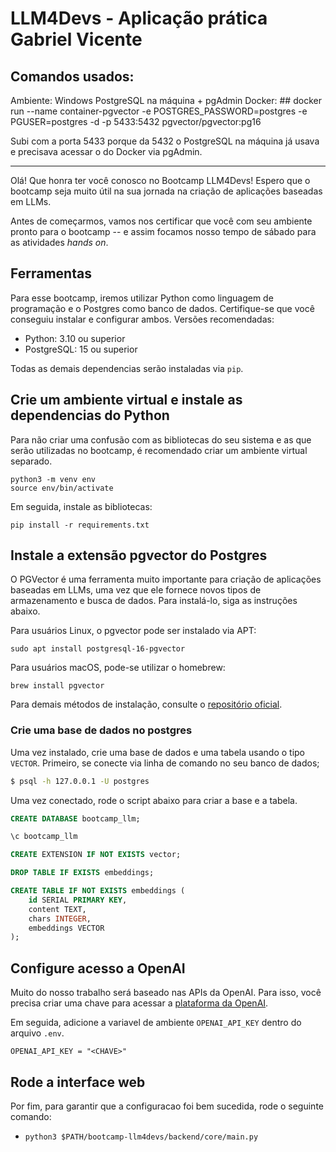 # LLM4Devs - Aplicação prática Gabriel Vicente


## Comandos usados:
Ambiente: Windows
PostgreSQL na máquina + pgAdmin
Docker: ## docker run --name container-pgvector -e POSTGRES_PASSWORD=postgres -e PGUSER=postgres -d -p 5433:5432 pgvector/pgvector:pg16

Subi com a porta 5433 porque da 5432 o PostgreSQL na máquina já usava e precisava acessar o do Docker via pgAdmin.

-------------------------------

Olá! Que honra ter você conosco no Bootcamp LLM4Devs! Espero que o bootcamp seja muito útil na sua jornada na criação de aplicações baseadas em LLMs.

Antes de começarmos, vamos nos certificar que você com seu ambiente pronto para o bootcamp -- e assim focamos nosso tempo de sábado para as atividades *hands on*.

## Ferramentas

Para esse bootcamp, iremos utilizar Python como linguagem de programação e o Postgres como banco de dados. Certifique-se que você conseguiu instalar e configurar ambos. Versões recomendadas:

- Python: 3.10 ou superior
- PostgreSQL: 15 ou superior

Todas as demais dependencias serão instaladas via `pip`.

## Crie um ambiente virtual e instale as dependencias do Python

Para não criar uma confusão com as bibliotecas do seu sistema e as que serão utilizadas no bootcamp, é recomendado criar um ambiente virtual separado.

```
python3 -m venv env
source env/bin/activate
```

Em seguida, instale as bibliotecas: 

```
pip install -r requirements.txt
```

## Instale a extensão pgvector do Postgres

O PGVector é uma ferramenta muito importante para criação de aplicações baseadas em LLMs, uma vez que ele fornece novos tipos de armazenamento e busca de dados. Para instalá-lo, siga as instruções abaixo.

Para usuários Linux, o pgvector pode ser instalado via APT:

```
sudo apt install postgresql-16-pgvector
```

Para usuários macOS, pode-se utilizar o homebrew: 

```
brew install pgvector
```

Para demais métodos de instalação, consulte o [repositório oficial](https://github.com/pgvector/pgvector).

### Crie uma base de dados no postgres

Uma vez instalado, crie uma base de dados e uma tabela usando o tipo `VECTOR`. Primeiro, se conecte via linha de comando no seu banco de dados;


```bash
$ psql -h 127.0.0.1 -U postgres
```

Uma vez conectado, rode o script abaixo para criar a base e a tabela.


```sql 
CREATE DATABASE bootcamp_llm;

\c bootcamp_llm

CREATE EXTENSION IF NOT EXISTS vector;

DROP TABLE IF EXISTS embeddings;

CREATE TABLE IF NOT EXISTS embeddings (
    id SERIAL PRIMARY KEY,
    content TEXT,
    chars INTEGER,
    embeddings VECTOR
);
```

## Configure acesso a OpenAI

Muito do nosso trabalho será baseado nas APIs da OpenAI. Para isso, você precisa criar uma chave para acessar a [plataforma da OpenAI](https://platform.openai.com/). 

Em seguida, adicione a variavel de ambiente `OPENAI_API_KEY` dentro do arquivo `.env`.

```
OPENAI_API_KEY = "<CHAVE>"
```

## Rode a interface web

Por fim, para garantir que a configuracao foi bem sucedida, rode o seguinte comando:

- `python3 $PATH/bootcamp-llm4devs/backend/core/main.py`

